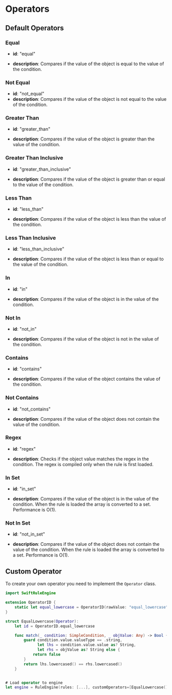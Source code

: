 # Operators

## Default Operators

### Equal

- **id**: "equal"

- **description**: Compares if the value of the object is equal to the value of the condition.


### Not Equal

- **id**: "not_equal"
- **description**: Compares if the value of the object is not equal to the value of the condition.


### Greater Than

- **id**: "greater_than"

- **description**: Compares if the value of the object is greater than the value of the condition.


### Greater Than Inclusive

- **id**: "greater_than_inclusive"

- **description**: Compares if the value of the object is greater than or equal to the value of the condition.


### Less Than

- **id**: "less_than"

- **description**: Compares if the value of the object is less than the value of the condition.


### Less Than Inclusive

- **id**: "less_than_inclusive"

- **description**: Compares if the value of the object is less than or equal to the value of the condition.


### In

- **id**: "in"

- **description**: Compares if the value of the object is in the value of the condition.


### Not In

- **id**: "not_in"

- **description**: Compares if the value of the object is not in the value of the condition.


### Contains

- **id**: "contains"

- **description**: Compares if the value of the object contains the value of the condition.


### Not Contains

- **id**: "not_contains"

- **description**: Compares if the value of the object does not contain the value of the condition.


### Regex

- **id**: "regex"

- **description**: Checks if the object value matches the regex in the condition. The regex is compiled 
only when the rule is first loaded.


### In Set

- **id**: "in_set"

- **description**: Compares if the value of the object is in the value of the condition. When the rule
is loaded the array is converted to a set. Performance is O(1).


### Not In Set

- **id**: "not_in_set"

- **description**: Compares if the value of the object does not contain the value of the condition. When the rule
is loaded the array is converted to a set. Performance is O(1).


## Custom Operator

To create your own operator you need to implement the `Operator` class.

```swift
import SwiftRuleEngine

extension OperatorID {
    static let equal_lowercase = OperatorID(rawValue: "equal_lowercase")
}

struct EqualLowercase(Operator):
    let id = OperatorID.equal_lowercase

    func match(_ condition: SimpleCondition, _ objValue: Any) -> Bool {
        guard condition.value.valueType == .string,
              let lhs = condition.value.value as? String,
              let rhs = objValue as? String else {
            return false
        }
        return lhs.lowercased() == rhs.lowercased()
    }


# Load operator to engine
let engine = RuleEngine(rules: [...], customOperators=[EqualLowercase()])
```
